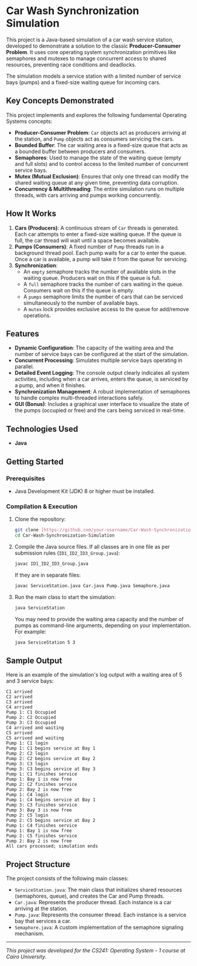 # Car Wash Synchronization Simulation

This project is a Java-based simulation of a car wash service station, developed to demonstrate a solution to the classic **Producer-Consumer Problem**. It uses core operating system synchronization primitives like semaphores and mutexes to manage concurrent access to shared resources, preventing race conditions and deadlocks.

The simulation models a service station with a limited number of service bays (pumps) and a fixed-size waiting queue for incoming cars.

## Key Concepts Demonstrated
This project implements and explores the following fundamental Operating Systems concepts:
- **Producer-Consumer Problem**: `Car` objects act as producers arriving at the station, and `Pump` objects act as consumers servicing the cars.
- **Bounded Buffer**: The car waiting area is a fixed-size queue that acts as a bounded buffer between producers and consumers.
- **Semaphores**: Used to manage the state of the waiting queue (empty and full slots) and to control access to the limited number of concurrent service bays.
- **Mutex (Mutual Exclusion)**: Ensures that only one thread can modify the shared waiting queue at any given time, preventing data corruption.
- **Concurrency & Multithreading**: The entire simulation runs on multiple threads, with cars arriving and pumps working concurrently.

## How It Works

1.  **Cars (Producers)**: A continuous stream of `Car` threads is generated. Each car attempts to enter a fixed-size waiting queue. If the queue is full, the car thread will wait until a space becomes available.
2.  **Pumps (Consumers)**: A fixed number of `Pump` threads run in a background thread pool. Each pump waits for a car to enter the queue. Once a car is available, a pump will take it from the queue for servicing.
3.  **Synchronization**:
    - An `empty` semaphore tracks the number of available slots in the waiting queue. Producers wait on this if the queue is full.
    - A `full` semaphore tracks the number of cars waiting in the queue. Consumers wait on this if the queue is empty.
    - A `pumps` semaphore limits the number of cars that can be serviced simultaneously to the number of available bays.
    - A `mutex` lock provides exclusive access to the queue for add/remove operations.

## Features
- **Dynamic Configuration**: The capacity of the waiting area and the number of service bays can be configured at the start of the simulation.
- **Concurrent Processing**: Simulates multiple service bays operating in parallel.
- **Detailed Event Logging**: The console output clearly indicates all system activities, including when a car arrives, enters the queue, is serviced by a pump, and when it finishes.
- **Synchronization Management**: A robust implementation of semaphores to handle complex multi-threaded interactions safely.
- **GUI (Bonus)**: Includes a graphical user interface to visualize the state of the pumps (occupied or free) and the cars being serviced in real-time.

## Technologies Used
- **Java**

## Getting Started

### Prerequisites
- Java Development Kit (JDK) 8 or higher must be installed.

### Compilation & Execution
1.  Clone the repository:
    ```sh
    git clone [https://github.com/your-username/Car-Wash-Synchronization-Simulation.git](https://github.com/your-username/Car-Wash-Synchronization-Simulation.git)
    cd Car-Wash-Synchronization-Simulation
    ```
2.  Compile the Java source files. If all classes are in one file as per submission rules (`ID1_ID2_ID3_Group.java`):
    ```sh
    javac ID1_ID2_ID3_Group.java
    ```
    If they are in separate files:
    ```sh
    javac ServiceStation.java Car.java Pump.java Semaphore.java
    ```
3.  Run the main class to start the simulation:
    ```sh
    java ServiceStation
    ```
    You may need to provide the waiting area capacity and the number of pumps as command-line arguments, depending on your implementation. For example:
    ```sh
    java ServiceStation 5 3
    ```

## Sample Output
Here is an example of the simulation's log output with a waiting area of 5 and 3 service bays:
```log
C1 arrived
C2 arrived
C3 arrived
C4 arrived
Pump 1: C1 Occupied
Pump 2: C2 Occupied
Pump 3: C3 Occupied
C4 arrived and waiting
C5 arrived
C5 arrived and waiting
Pump 1: C1 login
Pump 1: C1 begins service at Bay 1
Pump 2: C2 login
Pump 2: C2 begins service at Bay 2
Pump 3: C3 login
Pump 3: C3 begins service at Bay 3
Pump 1: C1 finishes service
Pump 1: Bay 1 is now free
Pump 2: C2 finishes service
Pump 2: Bay 2 is now free
Pump 1: C4 login
Pump 1: C4 begins service at Bay 1
Pump 3: C3 finishes service
Pump 3: Bay 3 is now free
Pump 2: C5 login
Pump 2: C5 begins service at Bay 2
Pump 1: C4 finishes service
Pump 1: Bay 1 is now free
Pump 2: C5 finishes service
Pump 2: Bay 2 is now free
All cars processed; simulation ends
```

## Project Structure
The project consists of the following main classes:
- `ServiceStation.java`: The main class that initializes shared resources (semaphores, queue), and creates the Car and Pump threads.
- `Car.java`: Represents the producer thread. Each instance is a car arriving at the station.
- `Pump.java`: Represents the consumer thread. Each instance is a service bay that services a car.
- `Semaphore.java`: A custom implementation of the semaphore signaling mechanism.

---
*This project was developed for the CS241: Operating System - 1 course at Cairo University.*
